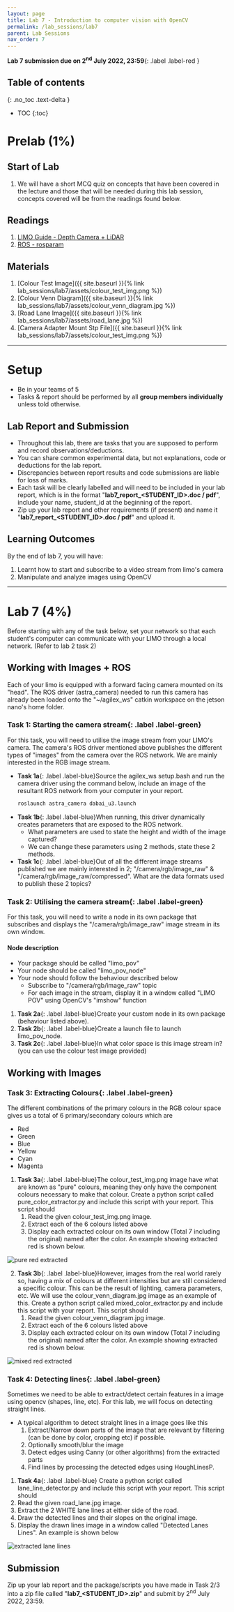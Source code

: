 ```yaml
---
layout: page
title: Lab 7 - Introduction to computer vision with OpenCV
permalink: /lab_sessions/lab7
parent: Lab Sessions
nav_order: 7
---
```

**Lab 7 submission due on 2<sup>nd</sup> July 2022, 23:59**{: .label .label-red }

## Table of contents
{: .no_toc .text-delta }

- TOC
{:toc}

# Prelab (1%)

## Start of Lab
1. We will have a short MCQ quiz on concepts that have been covered in the lecture and those that will be needed during this lab session, concepts covered will be from the readings found below.

## Readings
1. [LIMO Guide - Depth Camera + LiDAR](https://github.com/agilexrobotics/limo-doc/blob/master/Limo%20user%20manual(EN).md#7-depth-camera--lidar-mapping)
2. [ROS - rosparam](http://wiki.ros.org/rosparam)

## Materials
1. [Colour Test Image]({{ site.baseurl }}{% link lab_sessions/lab7/assets/colour_test_img.png %})
2. [Colour Venn Diagram]({{ site.baseurl }}{% link lab_sessions/lab7/assets/colour_venn_diagram.jpg %})
3. [Road Lane Image]({{ site.baseurl }}{% link lab_sessions/lab7/assets/road_lane.jpg %})
4. [Camera Adapter Mount Stp File]({{ site.baseurl }}{% link lab_sessions/lab7/assets/colour_test_img.png %})

----

# Setup
* Be in your teams of 5
* Tasks & report should be performed by all **group members individually** unless told otherwise.

## Lab Report and Submission
* Throughout this lab, there are tasks that you are supposed to perform and record observations/deductions.
* You can share common experimental data, but not explanations, code or deductions for the lab report.
* Discrepancies between report results and code submissions are liable for loss of marks.
* Each task will be clearly labelled and will need to be included in your lab report, which is in the format "**lab7\_report\_<STUDENT\_ID>.doc / pdf**", include your name, student_id at the beginning of the report.
* Zip up your lab report and other requirements (if present) and name it "**lab7\_report\_<STUDENT\_ID>.doc / pdf**" and upload it.

## Learning Outcomes
By the end of lab 7, you will have:
1. Learnt how to start and subscribe to a video stream from limo's camera
2. Manipulate and analyze images using OpenCV

----

# Lab 7 (4%)
Before starting with any of the task below, set your network so that each student's computer can communicate with your LIMO through a local network. (Refer to lab 2 task 2)

## Working with Images + ROS
Each of your limo is equipped with a forward facing camera mounted on its "head". The ROS driver (astra_camera) needed to run this camera has already been loaded onto the "~/agilex_ws" catkin workspace on the jetson nano's home folder.

### **Task 1: Starting the camera stream**{: .label .label-green}
For this task, you will need to utilise the image stream from your LIMO's camera. The camera's ROS driver mentioned above publishes the different types of "images" from the camera over the ROS network. We are mainly interested in the RGB image stream.

* **Task 1a**{: .label .label-blue}Source the agilex_ws setup.bash and run the camera driver using the command below, include an image of the resultant ROS network from your computer in your report.
  ```bash
  roslaunch astra_camera dabai_u3.launch
  ```
* **Task 1b**{: .label .label-blue}When running, this driver dynamically creates parameters that are exposed to the ROS network.
  * What parameters are used to state the height and width of the image captured?
  * We can change these parameters using 2 methods, state these 2 methods.
* **Task 1c**{: .label .label-blue}Out of all the different image streams published we are mainly interested in 2; "/camera/rgb/image_raw" & "/camera/rgb/image_raw/compressed". What are the data formats used to publish these 2 topics?

### **Task 2: Utilising the camera stream**{: .label .label-green}
For this task, you will need to write a node in its own package that subscribes and displays the "/camera/rgb/image_raw" image stream in its own window.

#### **Node description**
* Your package should be called "limo_pov"
* Your node should be called "limo_pov_node"
* Your node should follow the behaviour described below
   * Subscribe to "/camera/rgb/image_raw" topic
   * For each image in the stream, display it in a window called "LIMO POV" using OpenCV's "imshow" function

1. **Task 2a**{: .label .label-blue}Create your custom node in its own package (behaviour listed above).
2. **Task 2b**{: .label .label-blue}Create a launch file to launch limo_pov_node.
3. **Task 2c**{: .label .label-blue}In what color space is this image stream in? (you can use the colour test image provided)

## Working with Images

### **Task 3: Extracting Colours**{: .label .label-green}
The different combinations of the primary colours in the RGB colour space gives us a total of 6 primary/secondary colours which are
* Red
* Green
* Blue
* Yellow
* Cyan
* Magenta

1. **Task 3a**{: .label .label-blue}The colour_test_img.png image have what are known as "pure" colours, meaning they only have the component colours necessary to make that colour. Create a python script called pure_color_extractor.py and include this script with your report. This script should
   1. Read the given colour_test_img.png image.
   2. Extract each of the 6 colours listed above
   3. Display each extracted colour on its own window (Total 7 including the original) named after the color. An example showing extracted red is shown below.

![pure red extracted](assets/example_extract_pure.png)

2. **Task 3b**{: .label .label-blue}However, images from the real world rarely so, having a mix of colours at different intensities but are still considered a specific colour. This can be the result of lighting, camera parameters, etc. We will use the colour_venn_diagram.jpg image as an example of this. Create a python script called mixed_color_extractor.py and include this script with your report. This script should
   1. Read the given colour_venn_diagram.jpg image.
   2. Extract each of the 6 colours listed above
   3. Display each extracted colour on its own window (Total 7 including the original) named after the color. An example showing extracted red is shown below.

![mixed red extracted](assets/example_extract_mix.png)


### **Task 4: Detecting lines**{: .label .label-green}
Sometimes we need to be able to extract/detect certain features in a image using opencv (shapes, line, etc). For this lab, we will focus on detecting straight lines.

* A typical algorithm to detect straight lines in a image goes like this
  1. Extract/Narrow down parts of the image that are relevant by filtering (can be done by color, cropping etc) if possible.
  2. Optionally smooth/blur the image
  3. Detect edges using Canny (or other algorithms) from the extracted parts
  4. Find lines by processing the detected edges using HoughLinesP.

1. **Task 4a**{: .label .label-blue}
Create a python script called lane_line_detector.py and include this script with your report. This script should
  1. Read the given road_lane.jpg image.
  2. Extract the 2 WHITE lane lines at either side of the road.
  3. Draw the detected lines and their slopes on the original image.
  4. Display the drawn lines image in a window called "Detected Lanes Lines". An example is shown below

![extracted lane lines](assets/example_lane_lines.png)

## Submission
Zip up your lab report and the package/scripts you have made in Task 2/3 into a zip file called "**lab7\_<STUDENT\_ID>.zip**" and submit by 2<sup>nd</sup> July 2022, 23:59.